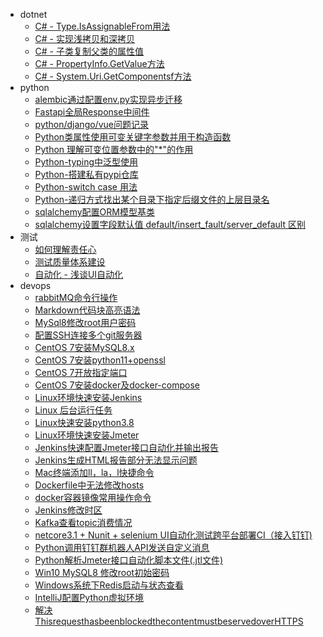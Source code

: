 * dotnet
  * [C# - Type.IsAssignableFrom用法](md/Type.IsAssignableFrom用法.md)
  * [C# - 实现浅拷贝和深拷贝](md/实现浅拷贝和深拷贝.md)
  * [C# - 子类复制父类的属性值](md/子类复制父类的属性值.md)
  * [C# - PropertyInfo.GetValue方法](md/PropertyInfo.GetValue方法.md)
  * [C# - System.Uri.GetComponentsf方法](md/System.Uri.GetComponentsf方法.md)
* python
  * [alembic通过配置env.py实现异步迁移](md/alembic通过配置env.py实现异步迁移.md)
  * [Fastapi全局Response中间件](md/Fastapi全局Response中间件.md)
  * [python/django/vue问题记录](md/pythondjangovue问题记录.md)
  * [Python类属性使用可变关键字参数并用于构造函数](md/Python类属性使用可变关键字参数并用于构造函数.md)
  * [Python 理解可变位置参数中的"*"的作用](md/Python理解可变位置参数中的星号的作用.md)
  * [Python-typing中泛型使用](md/Python-typing中泛型使用.md)
  * [Python-搭建私有pypi仓库](md/Python-搭建私有pypi仓库.md)
  * [Python-switch case 用法](md/Python-switch%20case%20用法.md)
  * [Python-递归方式找出某个目录下指定后缀文件的上层目录名](md/Python-递归方式找出某个目录下指定后缀文件的上层目录名.md)
  * [sqlalchemy配置ORM模型基类](md/sqlalchemy配置ORM模型基类.md)
  * [sqlalchemy设置字段默认值 default/insert_fault/server_default 区别](md/sqlalchemy设置字段默认值default,insert_fault,server_default区别.md)
* 测试
  * [如何理解责任心](md/如何理解责任心.md)
  * [测试质量体系建设](md/测试质量体系建设.md)
  * [自动化 - 浅谈UI自动化](md/自动化浅谈UI自动化.md)
* devops
  * [rabbitMQ命令行操作](md/rabbitMQ命令行操作.md)
  * [Markdown代码块高亮语法](md/Markdown代码块高亮语法.md)
  * [MySql8修改root用户密码](md/MySql8修改root用户密码.md)
  * [配置SSH连接多个git服务器](md/配置SSH连接多个git服务器.md)
  * [CentOS 7安装MySQL8.x](md/CentOS7安装MySQL8.x.md)
  * [CentOS 7安装python11+openssl](md/CentOS7安装python11+openssl.md)
  * [CentOS 7开放指定端口](md/CentOS7开放指定端口.md)
  * [CentOS 7安装docker及docker-compose](md/CentOS7安装docker及docker-compose.md)
  * [Linux环境快速安装Jenkins](md/Linux环境快速安装Jenkins.md)
  * [Linux 后台运行任务](md/Linux后台运行任务.md)
  * [Linux快速安装python3.8](md/Linux快速安装python3.8.md)
  * [Linux环境快速安装Jmeter](md/Linux环境快速安装Jmeter.md)
  * [Jenkins快速配置Jmeter接口自动化并输出报告](md/Jenkins快速配置Jmeter接口自动化并输出报告.md)
  * [Jenkins生成HTML报告部分无法显示问题](md/Jenkins生成HTML报告部分无法显示问题.md)
  * [Mac终端添加ll，la，l快捷命令](md/Mac终端添加lllal快捷命令.md)
  * [Dockerfile中无法修改hosts](md/Dockerfile中无法修改hosts.md)
  * [docker容器镜像常用操作命令](md/docker容器镜像常用操作命令.md)
  * [Jenkins修改时区](md/Jenkins修改时区.md)
  * [Kafka查看topic消费情况](md/Kafka查看topic消费情况.md)
  * [netcore3.1 + Nunit + selenium UI自动化测试跨平台部署CI（接入钉钉)](md/netcore3.1NunitseleniumUI自动化测试跨平台部署CI(接入钉钉).md)
  * [Python调用钉钉群机器人API发送自定义消息](md/Python调用钉钉群机器人API发送自定义消息.md)
  * [Python解析Jmeter接口自动化脚本文件(.jtl文件)](md/Python解析Jmeter接口自动化脚本文件(jtl文件).md)
  * [Win10 MySQL8 修改root初始密码](md/Win10MySQL8修改root初始密码.md)
  * [Windows系统下Redis启动与状态查看](md/Windows系统下Redis启动与状态查看.md)
  * [IntelliJ配置Python虚拟环境](md/IntelliJ配置Python虚拟环境.md)
  * [解决ThisrequesthasbeenblockedthecontentmustbeservedoverHTTPS](md/%E8%A7%A3%E5%86%B3This%20request%20has%20been%20blocked%3B%20the%20content%20must%20be%20served%20over%20HTTPS.md)

